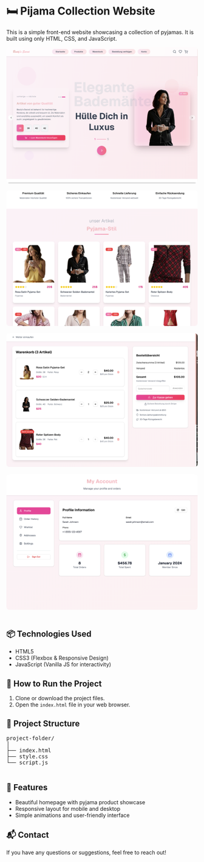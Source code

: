 <!DOCTYPE html>
<html lang="en">
<head>
  <meta charset="UTF-8">
  <meta name="viewport" content="width=device-width, initial-scale=1">
  
</head>
<body>

  <h1>🛏️ Pijama Collection Website</h1>

  <p>This is a simple front-end website showcasing a collection of pyjamas. It is built using only HTML, CSS, and JavaScript.</p>
  <img src="/img/1.png" alt="" style="max-width:100%; border-radius:8px; margin-bottom: 1rem;" />
  <img src="/img/2.png" alt="" style="max-width:100%; border-radius:8px; margin-bottom: 1rem;" />
  <img src="/img/3.png" alt="" style="max-width:100%; border-radius:8px; margin-bottom: 1rem;" />
  <img src="/img/4.png" alt="" style="max-width:100%; border-radius:8px; margin-bottom: 1rem;" />
  <h2>📦 Technologies Used</h2>
  <ul>
    <li>HTML5</li>
    <li>CSS3 (Flexbox & Responsive Design)</li>
    <li>JavaScript (Vanilla JS for interactivity)</li>
  </ul>

  <h2>🚀 How to Run the Project</h2>
  <ol>
    <li>Clone or download the project files.</li>
    <li>Open the <code>index.html</code> file in your web browser.</li>
  </ol>

  <h2>📁 Project Structure</h2>
  <pre>
project-folder/
│
├── index.html
├── style.css
└── script.js
  </pre>

  <h2>🎯 Features</h2>
  <ul>
    <li>Beautiful homepage with pyjama product showcase</li>
    <li>Responsive layout for mobile and desktop</li>
    <li>Simple animations and user-friendly interface</li>
  </ul>

  <h2>📬 Contact</h2>
  <p>If you have any questions or suggestions, feel free to reach out!</p>

</body>
</html>
